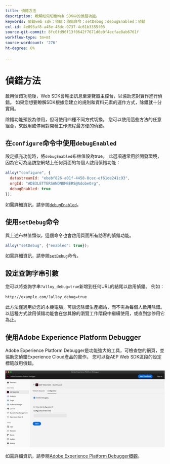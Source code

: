 ```yaml
---
title: 偵錯方法
description: 瞭解如何切換Web SDK中的偵錯功能。
keywords: 偵錯web sdk；偵錯；偵錯命令；setDebug；debugEnabled；偵錯
exl-id: 4e893af8-a48e-48dc-9737-4c61b3355f03
source-git-commit: 8fc0fd96f13f0642f7671d0e0f4ecfae8ab6761f
workflow-type: tm+mt
source-wordcount: '276'
ht-degree: 0%

---
```


# 偵錯方法

啟用偵錯功能後，Web SDK會輸出訊息至瀏覽器主控台，以協助您對實作進行偵錯。 如果您想要瞭解SDK根據您建立的規則和資料元素的運作方式，除錯就十分實用。

除錯功能預設為停用，但可使用四種不同方式切換。 您可以使用這些方法的任意組合，來啟用或停用對開發工作流程最方便的偵錯。

## 在`configure`命令中使用`debugEnabled`

設定擴充功能時，將`debugEnabled`布林值設為true。 此選項通常用於開發環境，因為它可為造訪您網站上任何頁面的每個人啟用偵錯功能：

```js
alloy("configure", {
  datastreamId: "ebebf826-a01f-4458-8cec-ef61de241c93",
  orgId: "ADB3LETTERSANDNUMBERS@AdobeOrg",
  debugEnabled: true
});
```

如需詳細資訊，請參閱[`debugEnabled`](../commands/configure/debugenabled.md)。

## 使用`setDebug`命令

與上述布林值類似，這個命令也會啟用頁面所有訪客的偵錯功能。

```js
alloy("setDebug", {"enabled": true});
```

如需詳細資訊，請參閱[`setDebug`](../commands/setdebug.md)命令。

## 設定查詢字串引數

您可以將查詢字串`?alloy_debug=true`新增到任何URL的結尾以啟用偵錯。 例如：

`http://example.com/?alloy_debug=true`

此方法僅適用於您的本機電腦，可讓您除錯生產網站，而不需為每個人啟用除錯。 以這種方式啟用偵錯功能會在您其餘的瀏覽工作階段中繼續使用，或直到您停用它為止。

## 使用Adobe Experience Platform Debugger

Adobe Experience Platform Debugger是功能強大的工具，可檢查您的網頁，並協助您偵錯Experience Cloud產品的實作。 您可以從AEP Web SDK區段的設定標籤啟用偵錯。

![啟用偵錯工具](../assets/enable-debugging.png)

如需詳細資訊，請參閱[Adobe Experience Platform Debugger概觀](/help/debugger/home.md)。

